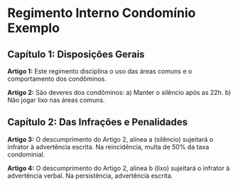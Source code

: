 # Regimento Interno Condomínio Exemplo

## Capítulo 1: Disposições Gerais

**Artigo 1:** Este regimento disciplina o uso das áreas comuns e o comportamento dos condôminos.

**Artigo 2:** São deveres dos condôminos:
   a) Manter o silêncio após as 22h.
   b) Não jogar lixo nas áreas comuns.

## Capítulo 2: Das Infrações e Penalidades

**Artigo 3:** O descumprimento do Artigo 2, alínea a (silêncio) sujeitará o infrator à advertência escrita. Na reincidência, multa de 50% da taxa condominial.

**Artigo 4:** O descumprimento do Artigo 2, alínea b (lixo) sujeitará o infrator à advertência verbal. Na persistência, advertência escrita.

